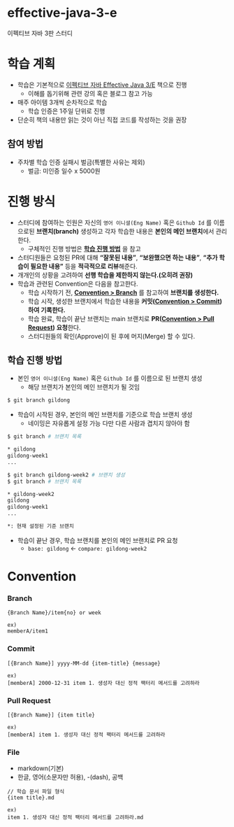 # effective-java-3-e

이펙티브 자바 3판 스터디

# 학습 계획

- 학습은 기본적으로 [이펙티브 자바 Effective Java 3/E](http://www.yes24.com/Product/Goods/65551284) 책으로 진행
    - 이해를 돕기위해 관련 강의 혹은 블로그 참고 가능
- 매주 아이템 3개씩 순차적으로 학습
    - 학습 인증은 1주일 단위로 진행
- 단순히 책의 내용만 읽는 것이 아닌 직접 코드를 작성하는 것을 권장

## 참여 방법

- 주차별 학습 인증 실패시 벌금(특별한 사유는 제외)
    - 벌금: 미인증 일수 x 5000원

# 진행 방식

- 스터디에 참여하는 인원은 자신의 `영어 이니셜(Eng Name)` 혹은 `Github Id` 를 이름으로된 **브랜치(branch)** 생성하고 각자 학습한 내용은 **본인의 메인 브랜치**에서 관리한다.
    - 구체적인 진행 방법은 **[학습 진행 방법](#학습-진행-방법)** 을 참고
- 스터디원들은 요청된 PR에 대해 **“잘못된 내용”**, **“보완했으면 하는 내용”**, **“추가 학습이 필요한 내용”** 등을 **적극적으로 리뷰**해준다.
- 개개인의 상황을 고려하여 **선행 학습을 제한하지 않는다.(오히려 권장)**
- 학습과 관련된 Convention은 다음을 참고한다.
    - 학습 시작하기 전, **[Convention > Branch](#branch)** 를 참고하여 **브랜치를 생성한다.**
    - 학습 시작, 생성한 브랜치에서 학습한 내용을 **커밋([Convention > Commit](#commit))하여 기록한다.**
    - 학습 완료, 학습이 끝난 브랜치는 main 브랜치로 **PR([Convention > Pull Request](#pull-request)) 요청**한다.
    - 스터디원들의 확인(Approve)이 된 후에 머지(Merge) 할 수 있다.

## 학습 진행 방법

* 본인 `영어 이니셜(Eng Name)` 혹은 `Github Id` 를 이름으로 된 브랜치 생성
    * 해당 브랜치가 본인의 메인 브랜치가 될 것임

```bash
$ git branch gildong
```

* 학습이 시작된 경우, 본인의 메인 브랜치를 기준으로 학습 브랜치 생성
    * 네이밍은 자유롭게 설정 가능 다만 다른 사람과 겹치지 않아야 함

```bash
$ git branch # 브랜치 목록

* gildong
gildong-week1
...

$ git branch gildong-week2 # 브랜치 생성
$ git branch # 브랜치 목록

* gildong-week2
gildong
gildong-week1
...

*: 현재 설정된 기준 브랜치
```

* 학습이 끝난 경우, 학습 브랜치를 본인의 메인 브랜치로 PR 요청
    * `base: gildong` ← `compare: gildong-week2`

# Convention

### Branch

```
{Branch Name}/item{no} or week

ex)
memberA/item1
```

### Commit

```
[{Branch Name}] yyyy-MM-dd {item-title} {message}

ex)
[memberA] 2000-12-31 item 1. 생성자 대신 정적 팩터리 메서드를 고려하라
```

### Pull Request

```
[{Branch Name}] {item title}

ex)
[memberA] item 1. 생성자 대신 정적 팩터리 메서드를 고려하라
```

### File

- markdown(기본)
- 한글, 영어(소문자만 허용), -(dash), 공백

```
// 학습 문서 파일 형식
{item title}.md

ex)
item 1. 생성자 대신 정적 팩터리 메서드를 고려하라.md
```
